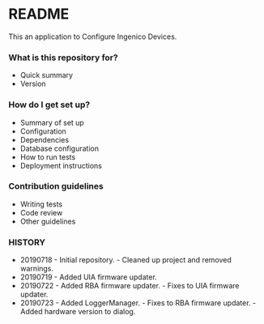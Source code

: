 # README #

This an application to Configure Ingenico Devices.

### What is this repository for? ###

* Quick summary
* Version

### How do I get set up? ###

* Summary of set up
* Configuration
* Dependencies
* Database configuration
* How to run tests
* Deployment instructions

### Contribution guidelines ###

* Writing tests
* Code review
* Other guidelines

### HISTORY ###

* 20190718 - Initial repository.
           - Cleaned up project and removed warnings.
* 20190719 - Added UIA firmware updater.
* 20190722 - Added RBA firmware updater.
           - Fixes to UIA firmware updater.
* 20190723 - Added LoggerManager.
           - Fixes to RBA firmware updater.
           - Added hardware version to dialog.